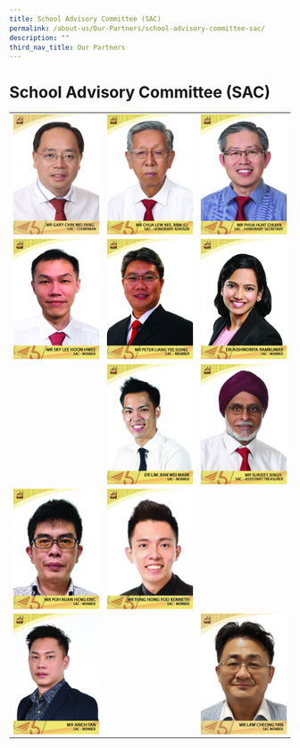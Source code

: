 ```yaml
---
title: School Advisory Committee (SAC)
permalink: /about-us/Our-Partners/school-advisory-committee-sac/
description: ""
third_nav_title: Our Partners
---
```

# School Advisory Committee (SAC)


|   |   |   |
|:-:|:-:|---|
|  ![](/images/About%20us/Our%20Partners/School%20Advisory%20Committee/mr%20gary%20chin%20mei%20yang%202.jpg) | ![](/images/About%20us/Our%20Partners/School%20Advisory%20Committee/mr%20chua%20lew%20kee%20(2).jpg)  | ![](/images/About%20us/Our%20Partners/School%20Advisory%20Committee/mr%20phua%20huat%20chuan%20(3).jpg)  |
| ![](/images/About%20us/Our%20Partners/School%20Advisory%20Committee/Mr%20Sky%20Lee%20Hoon%20Hwee.jpg)  | ![](/images/About%20us/Our%20Partners/School%20Advisory%20Committee/mr%20peter%20liang%20yee%20siong.jpg)  |   ![](/images/About%20us/Our%20Partners/School%20Advisory%20Committee/Dr%20Aishworiya%20Ramkumar.jpg) |
|   | ![](/images/About%20us/Our%20Partners/School%20Advisory%20Committee/Dr%20Lim%20Jian%20Wei%20Mark.jpg)  |  ![](/images/About%20us/Our%20Partners/School%20Advisory%20Committee/mr%20surjeet%20singh%20(2).jpg) |
| ![](/images/About%20us/Our%20Partners/School%20Advisory%20Committee/Mr%20Poh%20Kuan%20Heng%20Eric%20copy.jpg)  | ![](/images/About%20us/Our%20Partners/School%20Advisory%20Committee/Mr%20Thng%20Hong%20Foo%20Kenneth1.jpg) 
|  ![](/images/About%20us/Our%20Partners/School%20Advisory%20Committee/Mr%20Arich%20Tan.jpg) ||  ![](/images/About%20us/Our%20Partners/School%20Advisory%20Committee/Mr%20Law%20Cheong%20Yan.jpg) |